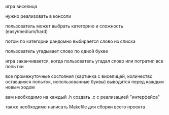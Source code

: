 игра виселица

нужно реализовать в консоли

пользователь может выбрать категорию и сложность (easy/medium/hard)

потом по категории рандомно выбирается слово из списка

пользователь угадывает слово по одной букве

игра заканчивается, когда пользователь угадал слово или потратил все попытки

все промежуточные состояния (картинка с виселицей, количество оставшихся попыток, использованные буквы) выводятся перед каждым новым ходом

вам необходимо на каждый .h создать .c с реализацией "интерфейса"

также необходимо написать Makefile для сборки всего проекта